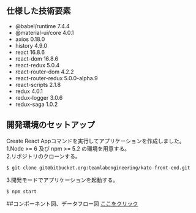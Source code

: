 ## 仕様した技術要素
- @babel/runtime 7.4.4
- @material-ui/core 4.0.1
- axios 0.18.0
- history 4.9.0
- react 16.8.6
- react-dom 16.8.6
- react-redux 5.0.4
- react-router-dom 4.2.2
- react-router-redux 5.0.0-alpha.9
- react-scripts 2.1.8
- redux 4.0.1
- redux-logger 3.0.6
- redux-saga 1.0.2

## 開発環境のセットアップ
Create React Appコマンドを実行してアプリケーションを作成しました。  
1.Node >= 6 及び npm >= 5.2 の環境を用意する。  
2.リポジトリのクローンする。
```
$ git clone git@bitbucket.org:teamlabengineering/kato-front-end.git
```
3.開発モードでアプリケーションを起動する。
```
$ npm start
```

##コンポーネント図、データフロー図 
[ここをクリック](https://www.draw.io/?state=%7B%22ids%22:%5B%221Mopynv8m9mjoLCUTw6EjmkV4LyIG_ADQ%22%5D,%22action%22:%22open%22,%22userId%22:%22100742367029514067037%22%7D#G1Mopynv8m9mjoLCUTw6EjmkV4LyIG_ADQ)
